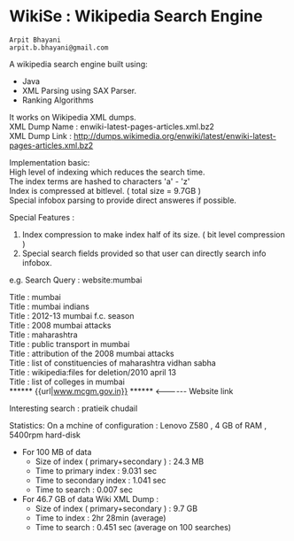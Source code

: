 WikiSe : Wikipedia Search Engine
====================================
	Arpit Bhayani
	arpit.b.bhayani@gmail.com

A wikipedia search engine built using:
 - Java
 - XML Parsing using SAX Parser.
 - Ranking Algorithms

It works on Wikipedia XML dumps.<br/>
XML Dump Name : enwiki-latest-pages-articles.xml.bz2<br/>
XML Dump Link : http://dumps.wikimedia.org/enwiki/latest/enwiki-latest-pages-articles.xml.bz2<br/>

Implementation basic:<br/>
High level of indexing which reduces the search time.<br/>
The index terms are hashed to characters 'a' - 'z'<br/>
Index is compressed at bitlevel. ( total size = 9.7GB )<br/>
Special infobox parsing to provide direct answeres if possible.<br/>

Special Features :
1. Index compression to make index half of its size. ( bit level compression )
2. Special search fields provided so that user can directly search info infobox.

e.g. Search Query : website:mumbai

Title : mumbai<br/>
Title : mumbai indians<br/>
Title : 2012-13 mumbai f.c. season<br/>
Title : 2008 mumbai attacks<br/>
Title : maharashtra<br/>
Title : public transport in mumbai<br/>
Title : attribution of the 2008 mumbai attacks<br/>
Title : list of constituencies of maharashtra vidhan sabha<br/>
Title : wikipedia:files for deletion/2010 april 13<br/>
Title : list of colleges in mumbai<br/>
****** {{url|www.mcgm.gov.in}} ******				<------ Website link

Interesting search :
pratieik
chudail

Statistics:
 On a mchine of configuration :
	Lenovo Z580 , 4 GB of RAM , 5400rpm hard-disk
 - For 100 MB of data
   - Size of index ( primary+secondary ) : 24.3 MB
   - Time to primary index : 9.031 sec
   - Time to secondary index : 1.041 sec
   - Time to search : 0.007 sec
 - For 46.7 GB of data Wiki XML Dump :
   - Size of index ( primary+secondary ) : 9.7 GB
   - Time to index : 2hr 28min (average)
   - Time to search : 0.451 sec (average on 100 searches)
